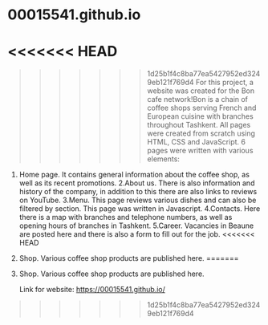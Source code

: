 # 00015541.github.io
<<<<<<< HEAD
=======

>>>>>>> 1d25b1f4c8ba77ea5427952ed3249eb121f769d4
For this project, a website was created for the Bon cafe network!Bon is a chain of coffee shops serving French and European cuisine with branches throughout Tashkent. All pages were created from scratch using HTML, CSS and JavaScript. 6 pages were written with various elements:
1. Home page. It contains general information about the coffee shop, as well as its recent promotions.
2.About us. There is also information and history of the company, in addition to this there are also links to reviews on YouTube.
3.Menu. This page reviews various dishes and can also be filtered by section. This page was written in Javascript.
4.Contacts. Here there is a map with branches and telephone numbers, as well as opening hours of branches in Tashkent.
5.Career. Vacancies in Beaune are posted here and there is also a form to fill out for the job.
<<<<<<< HEAD
6. Shop. Various coffee shop products are published here.
=======
6. Shop. Various coffee shop products are published here.

   Link for website: https://00015541.github.io/
>>>>>>> 1d25b1f4c8ba77ea5427952ed3249eb121f769d4

